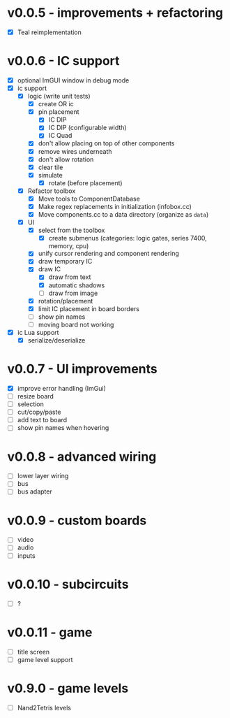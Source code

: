# v0.0.5 - improvements + refactoring

- [x] Teal reimplementation

# v0.0.6 - IC support

- [x] optional ImGUI window in debug mode
- [x] ic support
  - [x] logic (write unit tests)
    - [x] create OR ic
    - [x] pin placement
      - [x] IC DIP
      - [x] IC DIP (configurable width)
      - [x] IC Quad
    - [x] don't allow placing on top of other components
    - [x] remove wires underneath
    - [x] don't allow rotation
    - [x] clear tile
    - [x] simulate
      - [x] rotate (before placement)
  - [x] Refactor toolbox
    - [x] Move tools to ComponentDatabase
    - [x] Make regex replacements in initialization (infobox.cc)
    - [x] Move components.cc to a data directory (organize as `data`)
  - [x] UI
    - [x] select from the toolbox
      - [x] create submenus (categories: logic gates, series 7400, memory, cpu)
    - [x] unify cursor rendering and component rendering
    - [x] draw temporary IC
    - [x] draw IC
      - [x] draw from text
      - [x] automatic shadows
      - [ ] draw from image
    - [x] rotation/placement
    - [x] limit IC placement in board borders
    - [ ] show pin names
    - [ ] moving board not working
- [x] ic Lua support
  - [x] serialize/deserialize

# v0.0.7 - UI improvements

- [x] improve error handling (ImGui)
- [ ] resize board
- [ ] selection
- [ ] cut/copy/paste
- [ ] add text to board
- [ ] show pin names when hovering

# v0.0.8 - advanced wiring

- [ ] lower layer wiring
- [ ] bus
- [ ] bus adapter

# v0.0.9 - custom boards

- [ ] video
- [ ] audio
- [ ] inputs

# v0.0.10 - subcircuits

- [ ] ?

# v0.0.11 - game

- [ ] title screen
- [ ] game level support

# v0.9.0 - game levels

- [ ] Nand2Tetris levels
